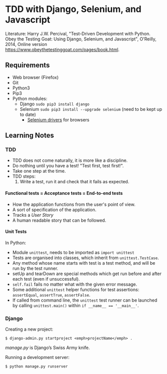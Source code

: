# TDD with Django, Selenium, and Javascript

Literature: Harry J.W. Percival, "Test-Driven Development with Python. Obey the Testing Goat: Using Django, Selenium, and Javascript", O'Reilly, 2014, Online version https://www.obeythetestinggoat.com/pages/book.html.

## Requirements
* Web browser (Firefox)
* Git
* Python3
* Pip3
* Python modules:
   * Django ```sudo pip3 install django```
   * Selenium ```sudo pip3 install --upgrade selenium``` (need to be kept up to date)
       * [Selenium drivers](https://github.com/SeleniumHQ/selenium/blob/master/py/docs/source/index.rst) for browsers


## Learning Notes

### TDD
* TDD does not come naturally, it is more like a discipline.
* Do nothing until you have a test! "Test first, test first!".
* Take one step at the time.
* TDD steps:
    1. Write a test, run it and check that it fails as expected.

#### Functional tests = Acceptance tests = End-to-end tests
* How the application functions from the user's point of view.
* A sort of specification of the application.
* Tracks a *User Story*
* A human readable story that can be followed.

#### Unit Tests

In Python:
* Module `unittest`, needs to be imported as `import unittest`
* Tests are organised into classes, which inherit from `unittest.TestCase`.
* Any method whose name starts with test is a test method, and will be run by the test runner.
* setUp and tearDown are special methods which get run before and after each test (even if unsuccessful).
* `self.fail` fails no matter what with the given error message.
* Some additional `unittest` helper functions for test assertions: `assertEqual`, `assertTrue`, `assertFalse`.
* If called from command line, the `unittest` test runner can be launched by calling `unittest.main()` within `if __name__ == '__main__'`.

### Django
Creating a new project:
```
$ django-admin.py startproject <emph>projectName</emph> .
```
*manage.py* is Django’s Swiss Army knife. 

Running a development server:
```
$ python manage.py runserver
```